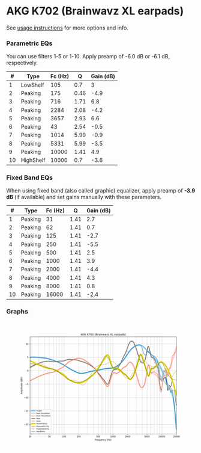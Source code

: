 # AKG K702 (Brainwavz XL earpads)
See [usage instructions](https://github.com/jaakkopasanen/AutoEq#usage) for more options and info.

### Parametric EQs
You can use filters 1-5 or 1-10. Apply preamp of -6.0 dB or -6.1 dB, respectively.

|   # | Type      |   Fc (Hz) |    Q |   Gain (dB) |
|-----|-----------|-----------|------|-------------|
|   1 | LowShelf  |       105 | 0.7  |         3   |
|   2 | Peaking   |       175 | 0.46 |        -4.9 |
|   3 | Peaking   |       716 | 1.71 |         6.8 |
|   4 | Peaking   |      2284 | 2.08 |        -4.2 |
|   5 | Peaking   |      3657 | 2.93 |         6.6 |
|   6 | Peaking   |        43 | 2.54 |        -0.5 |
|   7 | Peaking   |      1014 | 5.99 |        -0.9 |
|   8 | Peaking   |      5331 | 5.99 |        -3.5 |
|   9 | Peaking   |     10000 | 1.41 |         4.9 |
|  10 | HighShelf |     10000 | 0.7  |        -3.6 |

### Fixed Band EQs
When using fixed band (also called graphic) equalizer, apply preamp of **-3.9 dB** (if available) and set gains manually with these parameters.

|   # | Type    |   Fc (Hz) |    Q |   Gain (dB) |
|-----|---------|-----------|------|-------------|
|   1 | Peaking |        31 | 1.41 |         2.7 |
|   2 | Peaking |        62 | 1.41 |         0.7 |
|   3 | Peaking |       125 | 1.41 |        -2.7 |
|   4 | Peaking |       250 | 1.41 |        -5.5 |
|   5 | Peaking |       500 | 1.41 |         2.5 |
|   6 | Peaking |      1000 | 1.41 |         3.9 |
|   7 | Peaking |      2000 | 1.41 |        -4.4 |
|   8 | Peaking |      4000 | 1.41 |         4.3 |
|   9 | Peaking |      8000 | 1.41 |         0.8 |
|  10 | Peaking |     16000 | 1.41 |        -2.4 |

### Graphs
![](./AKG%20K702%20(Brainwavz%20XL%20earpads).png)
